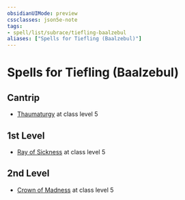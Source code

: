 ```yaml
---
obsidianUIMode: preview
cssclasses: json5e-note
tags:
- spell/list/subrace/tiefling-baalzebul
aliases: ["Spells for Tiefling (Baalzebul)"]
---
```

# Spells for Tiefling (Baalzebul)

## Cantrip

- [Thaumaturgy](thaumaturgy "PHB") at class level 5

## 1st Level

- [Ray of Sickness](ray-of-sickness "PHB") at class level 5

## 2nd Level

- [Crown of Madness](crown-of-madness "PHB") at class level 5